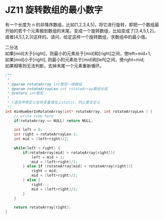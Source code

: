 # JZ11 旋转数组的最小数字 

有一个长度为 n 的非降序数组，比如[1,2,3,4,5]，将它进行旋转，即把一个数组最开始的若干个元素搬到数组的末尾，变成一个旋转数组，比如变成了[3,4,5,1,2]，或者[4,5,1,2,3]这样的。请问，给定这样一个旋转数组，求数组中的最小值。  

二分法  
如果[mid]大于[right]，则最小的元素处于[mid]和[right]之间，使left=mid+1;  
如果[mid]小于[right], 则最小的元素处于[mid]和[left]之间，使right=mid;  
如果相等则无法判断，去掉末尾一个元素重新循环。

```c
/**
 * 
 * @param rotateArray int整型一维数组 
 * @param rotateArrayLen int rotateArray数组长度
 * @return int整型
 *
 * C语言声明定义全局变量请加上static，防止重复定义
 */
int minNumberInRotateArray(int* rotateArray, int rotateArrayLen ) {
    // write code here
    if(rotateArray == NULL) return NULL;
    
    int left = 0; 
    int right = rotateArrayLen-1;
    int mid = (left+right)/2;
    
    while(left < right) {
        if(rotateArray[mid] > rotateArray[right]){
            left = mid + 1;
            mid = (left+right)/2;
        } else if (rotateArray[mid] < rotateArray[right]){
            right = mid;
            mid = (left+right)/2;
        } else {
            right--;
            mid = (left+right)/2;
        }
    }
    
    return rotateArray[right]; 
}
```
